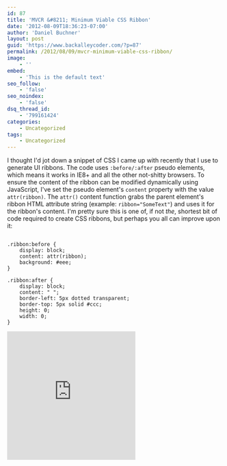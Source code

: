 ```yaml
---
id: 87
title: 'MVCR &#8211; Minimum Viable CSS Ribbon'
date: '2012-08-09T18:36:23-07:00'
author: 'Daniel Buchner'
layout: post
guid: 'https://www.backalleycoder.com/?p=87'
permalink: /2012/08/09/mvcr-minimum-viable-css-ribbon/
image:
    - ''
embed:
    - 'This is the default text'
seo_follow:
    - 'false'
seo_noindex:
    - 'false'
dsq_thread_id:
    - '799161424'
categories:
    - Uncategorized
tags:
    - Uncategorized
---
```


I thought I'd jot down a snippet of CSS I came up with recently that I use to generate UI ribbons. The code uses `:before/:after` pseudo elements, which means it works in IE8+ and all the other not-shitty browsers. To ensure the content of the ribbon can be modified dynamically using JavaScript, I've set the pseudo element's `content` property with the value `attr(ribbon)`. The `attr()` content function grabs the parent element's ribbon HTML attribute string (example: `ribbon="SomeText"`) and uses it for the ribbon's content. I'm pretty sure this is one of, if not *the*, shortest bit of code required to create CSS ribbons, but perhaps you all can improve upon it:

```

.ribbon:before {
	display: block;
	content: attr(ribbon);
	background: #eee;
}
	
.ribbon:after {
	display: block;
	content: " ";
	border-left: 5px dotted transparent;
	border-top: 5px solid #ccc;
	height: 0;
	width: 0;
}
```

 <iframe allowfullscreen="allowfullscreen" frameborder="0" src="http://jsfiddle.net/mCjcy/18/embedded/result,css,html/?clickable=true" style="height: 300px"></iframe>